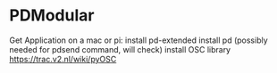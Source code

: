 # PDModular

Get Application on a mac or pi:
install pd-extended
install pd (possibly needed for pdsend command, will check)
install OSC library https://trac.v2.nl/wiki/pyOSC


